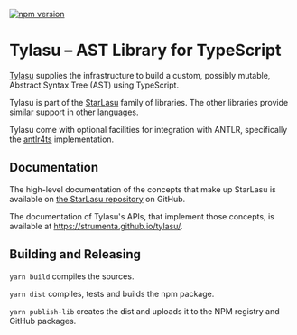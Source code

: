 [![npm version](https://badge.fury.io/js/%40strumenta%2Ftylasu.svg)](https://badge.fury.io/js/%40strumenta%2Ftylasu)

# Tylasu – AST Library for TypeScript

[Tylasu](https://github.com/Strumenta/tylasu) supplies the infrastructure to build a custom, possibly mutable, Abstract Syntax Tree (AST) using TypeScript.

Tylasu is part of the [StarLasu](https://github.com/Strumenta/StarLasu) family of libraries. The other libraries provide
similar support in other languages.

Tylasu come with optional facilities for integration with ANTLR, specifically the 
[antlr4ts](https://github.com/tunnelvisionlabs/antlr4ts) implementation.

## Documentation

The high-level documentation of the concepts that make up StarLasu is available on [the StarLasu repository](https://github.com/Strumenta/StarLasu) on GitHub.

The documentation of Tylasu's APIs, that implement those concepts, is available at https://strumenta.github.io/tylasu/.

## Building and Releasing

`yarn build` compiles the sources.

`yarn dist` compiles, tests and builds the npm package.

`yarn publish-lib` creates the dist and uploads it to the NPM registry and GitHub packages.
